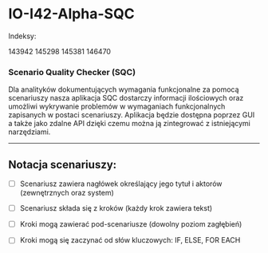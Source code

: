 # IO-I42-Alpha-SQC

Indeksy:

143942
145298
145381
146470

### Scenario Quality Checker (SQC)

Dla analityków dokumentujących wymagania funkcjonalne za pomocą scenariuszy nasza aplikacja SQC dostarczy informacji ilościowych oraz umożliwi wykrywanie problemów w wymaganiach funkcjonalnych zapisanych w postaci scenariuszy. Aplikacja będzie dostępna poprzez GUI a także jako zdalne API dzięki czemu można ją zintegrować z istniejącymi narzędziami.

---

## Notacja scenariuszy:
- [ ] Scenariusz zawiera nagłówek określający jego tytuł i aktorów (zewnętrznych oraz system)

- [ ] Scenariusz składa się z kroków (każdy krok zawiera tekst)

- [ ]  Kroki mogą zawierać pod-scenariusze (dowolny poziom zagłębień)

- [ ]  Kroki mogą się zaczynać od słów kluczowych: IF, ELSE, FOR EACH
